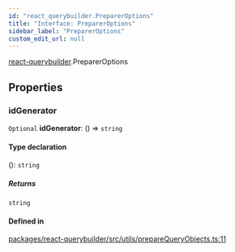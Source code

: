 ```yaml
---
id: "react_querybuilder.PreparerOptions"
title: "Interface: PreparerOptions"
sidebar_label: "PreparerOptions"
custom_edit_url: null
---
```


[react-querybuilder](../modules/react_querybuilder.md).PreparerOptions

## Properties

### idGenerator

 `Optional` **idGenerator**: () => `string`

#### Type declaration

(): `string`

##### Returns

`string`

#### Defined in

[packages/react-querybuilder/src/utils/prepareQueryObjects.ts:11](https://github.com/react-querybuilder/react-querybuilder/blob/55590db8/packages/react-querybuilder/src/utils/prepareQueryObjects.ts#L11)
